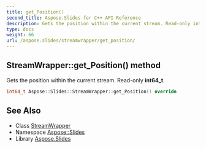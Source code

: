 ```yaml
---
title: get_Position()
second_title: Aspose.Slides for C++ API Reference
description: Gets the position within the current stream. Read-only int64_t.
type: docs
weight: 66
url: /aspose.slides/streamwrapper/get_position/
---
```

## StreamWrapper::get_Position() method


Gets the position within the current stream. Read-only **int64_t**.

```cpp
int64_t Aspose::Slides::StreamWrapper::get_Position() override
```

## See Also

* Class [StreamWrapper](../)
* Namespace [Aspose::Slides](../../)
* Library [Aspose.Slides](../../../)